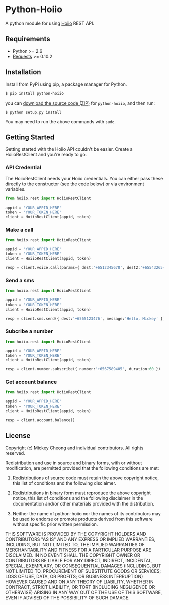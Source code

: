 # Python-Hoiio

A python module for using [Hoiio](http://developer.hoiio.com/ "Hoiio for Developers") REST API.

## Requirements

* Python >= 2.6
* [Requests](https://github.com/kennethreitz/requests "Requests") >= 0.10.2 

## Installation

Install from PyPi using pip, a package manager for Python.

```terminal    
$ pip install python-hoiio
```   
   
you can [download the source code (ZIP)](https://github.com/mickeyckm/python-hoiio/zipball/master "python-hoiio source code") for `python-hoiio`, and then run:

```terminal
$ python setup.py install
```

You may need to run the above commands with `sudo`.

## Getting Started

Getting started with the Hoiio API couldn't be easier. Create a HoiioRestClient and you're ready to go.

### API Credential

The HoiioRestClient needs your Hoiio credentials. You can either pass these directly to the constructor (see the code below) or via environment variables.

```python
from hoiio.rest import HoiioRestClient

appid = 'YOUR_APPID_HERE'
token = 'YOUR_TOKEN_HERE'
client = HoiioRestClient(appid, token)
```

### Make a call

```python
from hoiio.rest import HoiioRestClient

appid = 'YOUR_APPID_HERE'
token = 'YOUR_TOKEN_HERE'
client = HoiioRestClient(appid, token)

resp = client.voice.call(params={ dest:'+6512345678', dest2:'+6554326547', caller_id:'Mickey Cheong' })
```


### Send a sms

```python
from hoiio.rest import HoiioRestClient

appid = 'YOUR_APPID_HERE'
token = 'YOUR_TOKEN_HERE'
client = HoiioRestClient(appid, token)

resp = client.sms.send({ dest:'+6565123476', message:'Hello, Mickey' })
```

### Subcribe a number

```python
from hoiio.rest import HoiioRestClient

appid = 'YOUR_APPID_HERE'
token = 'YOUR_TOKEN_HERE'
client = HoiioRestClient(appid, token)

resp = client.number.subscribe({ number:'+6567589405', duration:60 })
```

### Get account balance

```python
from hoiio.rest import HoiioRestClient

appid = 'YOUR_APPID_HERE'
token = 'YOUR_TOKEN_HERE'
client = HoiioRestClient(appid, token)

resp = client.account.balance()
```

## License

Copyright (c) Mickey Cheong and individual contributors.
All rights reserved.
 
Redistribution and use in source and binary forms, with or without modification,
are permitted provided that the following conditions are met:
 
1. Redistributions of source code must retain the above copyright notice, 
       this list of conditions and the following disclaimer.
    
2. Redistributions in binary form must reproduce the above copyright 
       notice, this list of conditions and the following disclaimer in the
       documentation and/or other materials provided with the distribution.
 
3. Neither the name of python-hoiio nor the names of its contributors
       may be used to endorse or promote products derived from this software
       without specific prior written permission.
 
THIS SOFTWARE IS PROVIDED BY THE COPYRIGHT HOLDERS AND CONTRIBUTORS "AS IS" AND
ANY EXPRESS OR IMPLIED WARRANTIES, INCLUDING, BUT NOT LIMITED TO, THE IMPLIED
WARRANTIES OF MERCHANTABILITY AND FITNESS FOR A PARTICULAR PURPOSE ARE
DISCLAIMED. IN NO EVENT SHALL THE COPYRIGHT OWNER OR CONTRIBUTORS BE LIABLE FOR
ANY DIRECT, INDIRECT, INCIDENTAL, SPECIAL, EXEMPLARY, OR CONSEQUENTIAL DAMAGES
(INCLUDING, BUT NOT LIMITED TO, PROCUREMENT OF SUBSTITUTE GOODS OR SERVICES;
LOSS OF USE, DATA, OR PROFITS; OR BUSINESS INTERRUPTION) HOWEVER CAUSED AND ON
ANY THEORY OF LIABILITY, WHETHER IN CONTRACT, STRICT LIABILITY, OR TORT
(INCLUDING NEGLIGENCE OR OTHERWISE) ARISING IN ANY WAY OUT OF THE USE OF THIS
SOFTWARE, EVEN IF ADVISED OF THE POSSIBILITY OF SUCH DAMAGE.




